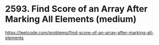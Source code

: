 # 2593. Find Score of an Array After Marking All Elements (medium)

https://leetcode.com/problems/find-score-of-an-array-after-marking-all-elements
